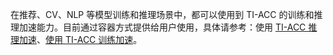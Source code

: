 ﻿在推荐、CV、NLP 等模型训练和推理场景中，都可以使用到 TI-ACC 的训练和推理加速能力。目前通过容器方式提供给用户使用，具体请参考：使用 [TI-ACC 推理加速]()、[使用 TI-ACC 训练加速]()。
